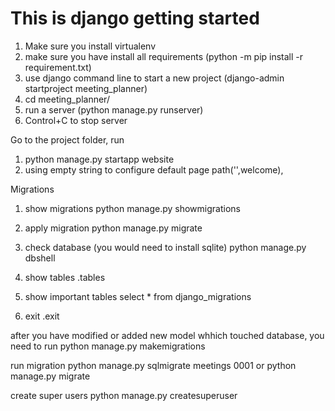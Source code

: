 # This is django getting started

1. Make sure you install virtualenv
2. make sure you have install all requirements (python -m pip install -r requirement.txt)
3. use django command line to start a new project (django-admin startproject meeting_planner)
4. cd meeting_planner/
5. run a server (python manage.py runserver)
6. Control+C to stop server

Go to the project folder, run
1. python manage.py startapp website
2. using empty string to configure default page path('',welcome),


Migrations

1. show migrations
   python manage.py showmigrations

2. apply migration
   python manage.py migrate

3. check database (you would need to install sqlite)
   python manage.py dbshell

4. show tables
    .tables

5. show important tables
   select * from django_migrations

6. exit
   .exit

after you have modified or added new model whhich touched database, you need to run
    python manage.py makemigrations

run migration 
    python manage.py sqlmigrate meetings 0001
or
   python manage.py migrate

create super users
    python manage.py createsuperuser